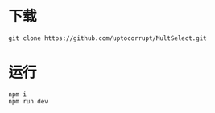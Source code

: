 # 下载

```
git clone https://github.com/uptocorrupt/MultSelect.git
```

# 运行


```
npm i
npm run dev
```





